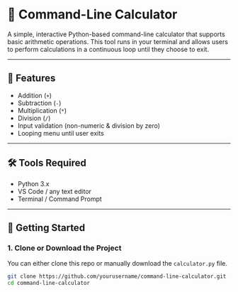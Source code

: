 # 🧮 Command-Line Calculator

A simple, interactive Python-based command-line calculator that supports basic arithmetic operations. This tool runs in your terminal and allows users to perform calculations in a continuous loop until they choose to exit.

---

## 📌 Features

- Addition (`+`)
- Subtraction (`-`)
- Multiplication (`*`)
- Division (`/`)
- Input validation (non-numeric & division by zero)
- Looping menu until user exits

---

## 🛠️ Tools Required

- Python 3.x
- VS Code / any text editor
- Terminal / Command Prompt

---

## 🚀 Getting Started

### 1. Clone or Download the Project
You can either clone this repo or manually download the `calculator.py` file.

```bash
git clone https://github.com/yourusername/command-line-calculator.git
cd command-line-calculator

